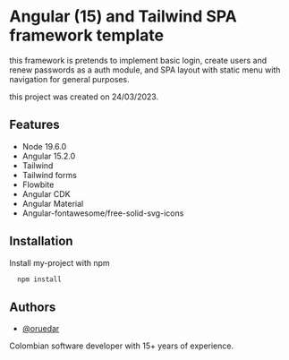 
# Angular (15) and Tailwind SPA framework template

this framework is pretends to implement basic login, create users and renew passwords as a auth module, and SPA layout with static menu with navigation for general purposes.

this project was created on 24/03/2023. 


## Features

- Node 19.6.0
- Angular 15.2.0
- Tailwind 
- Tailwind forms 
- Flowbite
- Angular CDK
- Angular Material
- Angular-fontawesome/free-solid-svg-icons
## Installation

Install my-project with npm

```bash
  npm install 
```
    
## Authors

- [@oruedar](https://github.com/1400co)

Colombian software developer with 15+ years of experience.
